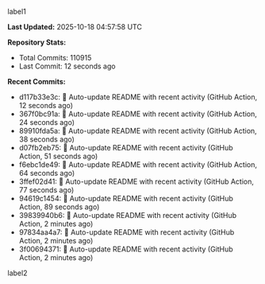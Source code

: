 
label1 
<!-- ACTIVITY_START -->
**Last Updated:** 2025-10-18 04:57:58 UTC

**Repository Stats:**
- Total Commits: 110915
- Last Commit: 12 seconds ago

**Recent Commits:**
- d117b33e3c: 🤖 Auto-update README with recent activity (GitHub Action, 12 seconds ago)
- 367f0bc91a: 🤖 Auto-update README with recent activity (GitHub Action, 24 seconds ago)
- 89910fda5a: 🤖 Auto-update README with recent activity (GitHub Action, 38 seconds ago)
- d07fb2eb75: 🤖 Auto-update README with recent activity (GitHub Action, 51 seconds ago)
- f6ebc1de49: 🤖 Auto-update README with recent activity (GitHub Action, 64 seconds ago)
- 3ffef02d41: 🤖 Auto-update README with recent activity (GitHub Action, 77 seconds ago)
- 94619c1454: 🤖 Auto-update README with recent activity (GitHub Action, 89 seconds ago)
- 39839940b6: 🤖 Auto-update README with recent activity (GitHub Action, 2 minutes ago)
- 97834aa4a7: 🤖 Auto-update README with recent activity (GitHub Action, 2 minutes ago)
- 3f00694371: 🤖 Auto-update README with recent activity (GitHub Action, 2 minutes ago)
<!-- ACTIVITY_END -->

label2
